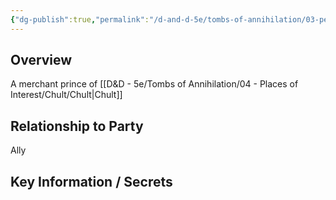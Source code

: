 ```yaml
---
{"dg-publish":true,"permalink":"/d-and-d-5e/tombs-of-annihilation/03-people-we-ve-met-np-cs/jobal/","noteIcon":"","created":"2025-07-16T20:16:51.946-05:00","updated":"2025-08-06T10:48:46.320-05:00"}
---
```


## Overview
A merchant prince of [[D&D - 5e/Tombs of Annihilation/04 - Places of Interest/Chult/Chult\|Chult]]

## Relationship to Party
Ally

## Key Information / Secrets

